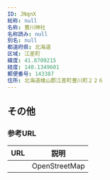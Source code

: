 ```yaml
---
ID: JNqnX
総称: null
名称: 豊川神社
名称読み: null
別名: null
都道府県: 北海道
区域: 江差町
緯度: 41.8709215
経度: 140.1349601
郵便番号: 143387
住所: 北海道檜山郡江差町豊川町２２６
---
```


## その他

### 参考URL

| URL | 説明          |
| --- | ------------- |
|     | OpenStreetMap |
